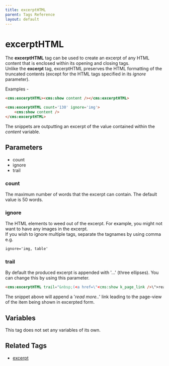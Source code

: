 ```yaml
---
title: excerptHTML
parent: Tags Reference
layout: default
---
```


# excerptHTML

The **excerptHTML** tag can be used to create an excerpt of any HTML content that is enclosed within its opening and closing tags.<br/>
Unlike the **excerpt** tag,  excerptHTML preserves the HTML formatting of the truncated contents (except for the HTML tags specified in its _ignore_ parameter).

Examples -

```html
<cms:excerptHTML><cms:show content /></cms:excerptHTML>
```

```html
<cms:excerptHTML count='130' ignore='img'>
    <cms:show content />
</cms:excerptHTML>
```

The snippets are outputting an excerpt of the value contained within the _content_ variable.

## Parameters

*   count
*   ignore
*   trail

### count

The maximum number of words that the excerpt can contain. The default value is 50 words.

### ignore

The HTML elements to weed out of the excerpt. For example, you might not want to have any images in the excerpt.<br/>
If you wish to ignore multiple tags, separate the tagnames by using comma e.g.

```html
ignore='img, table'
```

### trail

By default the produced excerpt is appended with '...' (three ellipses). You can change this by using this parameter.

```html
<cms:excerptHTML trail="&nbsp;(<a href=\"<cms:show k_page_link />\">read more..</a>)"><cms:show blog_content /></cms:excerptHTML>
```

The snippet above will append a '_read more.._' link leading to the page-view of the item being shown in excerpted form.

## Variables

This tag does not set any variables of its own.

## Related Tags

*   [excerpt](./excerpt.html)
